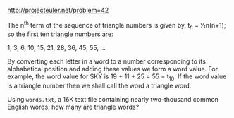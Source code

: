 http://projecteuler.net/problem=42

The n<sup>th</sup> term of the sequence of triangle numbers is given by,
t<sub>n</sub> = ½n(n+1); so the first ten triangle numbers are:

1, 3, 6, 10, 15, 21, 28, 36, 45, 55, ...

By converting each letter in a word to a number corresponding to its
alphabetical position and adding these values we form a word value.
For example, the word value for SKY is 19 + 11 + 25 = 55 = t<sub>10</sub>.
If the word value is a triangle number then we shall call the word a
triangle word.

Using `words.txt`, a 16K text file containing nearly two-thousand
common English words, how many are triangle words?
